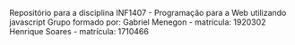 Repositório para a disciplina INF1407 - Programação para a Web utilizando javascript
Grupo formado por: Gabriel Menegon - matrícula: 1920302 Henrique Soares - matrícula: 1710466
